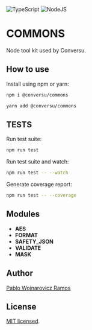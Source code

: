 ![TypeScript](https://img.shields.io/badge/typescript-%23007ACC.svg?style=for-the-badge&logo=typescript&logoColor=white)
![NodeJS](https://img.shields.io/badge/node.js-6DA55F?style=for-the-badge&logo=node.js&logoColor=white)

# COMMONS
Node tool kit used by Conversu.


## How to use

Install using npm or yarn:

```bash
npm i @conversu/commons
```

```bash
yarn add @conversu/commons
```

## TESTS
Run test suite:
```bash
npm run test
```

Run test suite and watch:
```bash
npm run test -- --watch
```

Generate coverage report:

```bash
npm run test -- --coverage
```



## Modules
<ul>
    <li><strong>AES</strong></li>
    <li><strong>FORMAT</strong></li>
    <li><strong>SAFETY_JSON</strong></li>
    <li><strong>VALIDATE</strong></li>
    <li><strong>MASK</strong></li>
</ul>


## Author
<a href='https://github.com/pablovicz' target="_blank">Pablo Woinarovicz Ramos</a>


## License
 [MIT licensed](LICENSE).